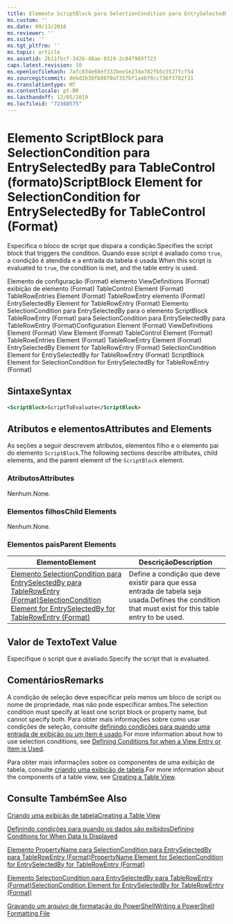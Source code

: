 ```yaml
---
title: Elemento ScriptBlock para SelectionCondition para EntrySelectedBy para TableControl (Format) | Microsoft Docs
ms.custom: ''
ms.date: 09/13/2016
ms.reviewer: ''
ms.suite: ''
ms.tgt_pltfrm: ''
ms.topic: article
ms.assetid: 2b11fbcf-3426-48ae-9319-2c847969f723
caps.latest.revision: 10
ms.openlocfilehash: 7afc834e68ef332bee1e23da782fb5c5527fcf54
ms.sourcegitcommit: debd2b38fb8070a7357bf1a4bf9cc736f3702f31
ms.translationtype: MT
ms.contentlocale: pt-BR
ms.lasthandoff: 12/05/2019
ms.locfileid: "72368575"
---
```

# <a name="scriptblock-element-for-selectioncondition-for-entryselectedby-for-tablecontrol-format"></a><span data-ttu-id="f7ce0-102">Elemento ScriptBlock para SelectionCondition para EntrySelectedBy para TableControl (formato)</span><span class="sxs-lookup"><span data-stu-id="f7ce0-102">ScriptBlock Element for SelectionCondition for EntrySelectedBy for TableControl (Format)</span></span>

<span data-ttu-id="f7ce0-103">Especifica o bloco de script que dispara a condição.</span><span class="sxs-lookup"><span data-stu-id="f7ce0-103">Specifies the script block that triggers the condition.</span></span> <span data-ttu-id="f7ce0-104">Quando esse script é avaliado como `true`, a condição é atendida e a entrada da tabela é usada.</span><span class="sxs-lookup"><span data-stu-id="f7ce0-104">When this script is evaluated to `true`, the condition is met, and the table entry is used.</span></span>

<span data-ttu-id="f7ce0-105">Elemento de configuração (Format) elemento ViewDefinitions (Format) exibição de elemento (Format) TableControl Element (Format) TableRowEntries Element (Format) TableRowEntry elemento (Format) EntrySelectedBy Element for TableRowEntry (Format) Elemento SelectionCondition para EntrySelectedBy para o elemento ScriptBlock TableRowEntry (Format) para SelectionCondition para EntrySelectedBy para TableRowEntry (Format)</span><span class="sxs-lookup"><span data-stu-id="f7ce0-105">Configuration Element (Format) ViewDefinitions Element (Format) View Element (Format) TableControl Element (Format) TableRowEntries Element (Format) TableRowEntry Element (Format) EntrySelectedBy Element for TableRowEntry (Format) SelectionCondition Element for EntrySelectedBy for TableRowEntry (Format) ScriptBlock Element for SelectionCondition for EntrySelectedBy for TableRowEntry (Format)</span></span>

## <a name="syntax"></a><span data-ttu-id="f7ce0-106">Sintaxe</span><span class="sxs-lookup"><span data-stu-id="f7ce0-106">Syntax</span></span>

```xml
<ScriptBlock>ScriptToEvaluate</ScriptBlock>
```

## <a name="attributes-and-elements"></a><span data-ttu-id="f7ce0-107">Atributos e elementos</span><span class="sxs-lookup"><span data-stu-id="f7ce0-107">Attributes and Elements</span></span>

<span data-ttu-id="f7ce0-108">As seções a seguir descrevem atributos, elementos filho e o elemento pai do elemento `ScriptBlock`.</span><span class="sxs-lookup"><span data-stu-id="f7ce0-108">The following sections describe attributes, child elements, and the parent element of the `ScriptBlock` element.</span></span>

### <a name="attributes"></a><span data-ttu-id="f7ce0-109">Atributos</span><span class="sxs-lookup"><span data-stu-id="f7ce0-109">Attributes</span></span>

<span data-ttu-id="f7ce0-110">Nenhum.</span><span class="sxs-lookup"><span data-stu-id="f7ce0-110">None.</span></span>

### <a name="child-elements"></a><span data-ttu-id="f7ce0-111">Elementos filhos</span><span class="sxs-lookup"><span data-stu-id="f7ce0-111">Child Elements</span></span>

<span data-ttu-id="f7ce0-112">Nenhum.</span><span class="sxs-lookup"><span data-stu-id="f7ce0-112">None.</span></span>

### <a name="parent-elements"></a><span data-ttu-id="f7ce0-113">Elementos pais</span><span class="sxs-lookup"><span data-stu-id="f7ce0-113">Parent Elements</span></span>

|<span data-ttu-id="f7ce0-114">Elemento</span><span class="sxs-lookup"><span data-stu-id="f7ce0-114">Element</span></span>|<span data-ttu-id="f7ce0-115">Descrição</span><span class="sxs-lookup"><span data-stu-id="f7ce0-115">Description</span></span>|
|-------------|-----------------|
|[<span data-ttu-id="f7ce0-116">Elemento SelectionCondition para EntrySelectedBy para TableRowEntry (Format)</span><span class="sxs-lookup"><span data-stu-id="f7ce0-116">SelectionCondition Element for EntrySelectedBy for TableRowEntry (Format)</span></span>](./selectioncondition-element-for-entryselectedby-for-tablecontrol-format.md)|<span data-ttu-id="f7ce0-117">Define a condição que deve existir para que essa entrada de tabela seja usada.</span><span class="sxs-lookup"><span data-stu-id="f7ce0-117">Defines the condition that must exist for this table entry to be used.</span></span>|

## <a name="text-value"></a><span data-ttu-id="f7ce0-118">Valor de Texto</span><span class="sxs-lookup"><span data-stu-id="f7ce0-118">Text Value</span></span>

<span data-ttu-id="f7ce0-119">Especifique o script que é avaliado.</span><span class="sxs-lookup"><span data-stu-id="f7ce0-119">Specify the script that is evaluated.</span></span>

## <a name="remarks"></a><span data-ttu-id="f7ce0-120">Comentários</span><span class="sxs-lookup"><span data-stu-id="f7ce0-120">Remarks</span></span>

<span data-ttu-id="f7ce0-121">A condição de seleção deve especificar pelo menos um bloco de script ou nome de propriedade, mas não pode especificar ambos.</span><span class="sxs-lookup"><span data-stu-id="f7ce0-121">The selection condition must specify at least one script block or property name, but cannot specify both.</span></span> <span data-ttu-id="f7ce0-122">Para obter mais informações sobre como usar condições de seleção, consulte [definindo condições para quando uma entrada de exibição ou um item é usado](./defining-conditions-for-displaying-data.md).</span><span class="sxs-lookup"><span data-stu-id="f7ce0-122">For more information about how to use selection conditions, see [Defining Conditions for when a View Entry or Item is Used](./defining-conditions-for-displaying-data.md).</span></span>

<span data-ttu-id="f7ce0-123">Para obter mais informações sobre os componentes de uma exibição de tabela, consulte [criando uma exibição de tabela](./creating-a-table-view.md).</span><span class="sxs-lookup"><span data-stu-id="f7ce0-123">For more information about the components of a table view, see [Creating a Table View](./creating-a-table-view.md).</span></span>

## <a name="see-also"></a><span data-ttu-id="f7ce0-124">Consulte Também</span><span class="sxs-lookup"><span data-stu-id="f7ce0-124">See Also</span></span>

[<span data-ttu-id="f7ce0-125">Criando uma exibição de tabela</span><span class="sxs-lookup"><span data-stu-id="f7ce0-125">Creating a Table View</span></span>](./creating-a-table-view.md)

[<span data-ttu-id="f7ce0-126">Definindo condições para quando os dados são exibidos</span><span class="sxs-lookup"><span data-stu-id="f7ce0-126">Defining Conditions for When Data Is Displayed</span></span>](./defining-conditions-for-displaying-data.md)

[<span data-ttu-id="f7ce0-127">Elemento PropertyName para SelectionCondition para EntrySelectedBy para TableRowEntry (Format)</span><span class="sxs-lookup"><span data-stu-id="f7ce0-127">PropertyName Element for SelectionCondition for EntrySelectedBy for TableRowEntry (Format)</span></span>](./propertyname-element-for-selectioncondition-for-entryselectedby-for-tablerowentry-format.md)

[<span data-ttu-id="f7ce0-128">Elemento SelectionCondition para EntrySelectedBy para TableRowEntry (Format)</span><span class="sxs-lookup"><span data-stu-id="f7ce0-128">SelectionCondition Element for EntrySelectedBy for TableRowEntry (Format)</span></span>](./selectioncondition-element-for-entryselectedby-for-tablecontrol-format.md)

[<span data-ttu-id="f7ce0-129">Gravando um arquivo de formatação do PowerShell</span><span class="sxs-lookup"><span data-stu-id="f7ce0-129">Writing a PowerShell Formatting File</span></span>](./writing-a-powershell-formatting-file.md)
